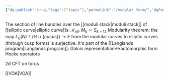 ```yaml
---
{"dg-publish":true,"tags":["topic"],"permalink":"/modular form/","dgPassFrontmatter":true,"created":"2024-11-24T14:26:35.033+01:00","updated":"2025-02-10T18:36:58.218+01:00"}
---
```


The section of line bundles over the [[moduli stack\|moduli stack]] of [[elliptic curve\|elliptic curve]]s $\mathscr{M}_{ell}$.
$M_{k}\simeq S_{k+12}$
Modularity theorem: the map $\Gamma_{0}(N)\backslash(\mathbb{H}\cup\{cusps\})\rightarrow E$ from the modular curves to elliptic curves (through cusp forms) is surjective. It's part of the [[Langlands program\|Langlands program]]: Galois representation$\leftrightarrow$automorphic form
Hecke operators

2d CFT on torus

[[VOA\|VOA]]